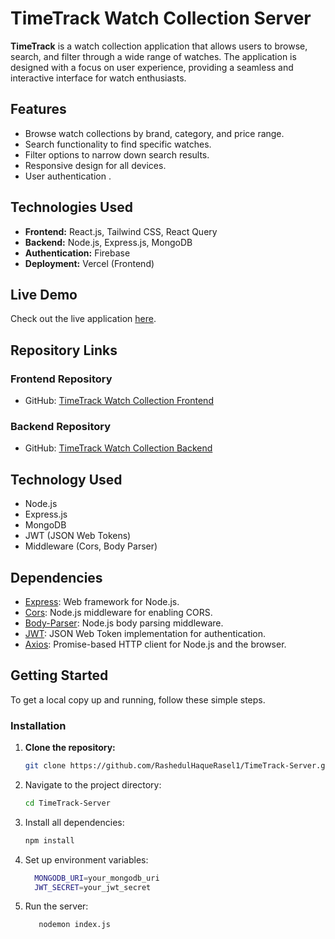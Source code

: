 # TimeTrack Watch Collection Server

**TimeTrack** is a watch collection application that allows users to browse, search, and filter through a wide range of watches. The application is designed with a focus on user experience, providing a seamless and interactive interface for watch enthusiasts.

## Features

- Browse watch collections by brand, category, and price range.
- Search functionality to find specific watches.
- Filter options to narrow down search results.
- Responsive design for all devices.
- User authentication .


## Technologies Used

- **Frontend:** React.js, Tailwind CSS, React Query
- **Backend:** Node.js, Express.js, MongoDB
- **Authentication:** Firebase
- **Deployment:** Vercel (Frontend)

## Live Demo

Check out the live application [here](your-live-site-link).

## Repository Links

### Frontend Repository
- GitHub: [TimeTrack Watch Collection Frontend](your-frontend-repository-link)

### Backend Repository
- GitHub: [TimeTrack Watch Collection Backend](https://github.com/RashedulHaqueRasel1/TimeTrack-Server)

## Technology Used

- Node.js
- Express.js
- MongoDB
- JWT (JSON Web Tokens)
- Middleware (Cors, Body Parser)


## Dependencies

- [Express](https://www.npmjs.com/package/express): Web framework for Node.js.
- [Cors](https://www.npmjs.com/package/cors): Node.js middleware for enabling CORS.
- [Body-Parser](https://www.npmjs.com/package/body-parser): Node.js body parsing middleware.
- [JWT](https://www.npmjs.com/package/jsonwebtoken): JSON Web Token implementation for authentication.
- [Axios](https://www.npmjs.com/package/axios): Promise-based HTTP client for Node.js and the browser.

## Getting Started

To get a local copy up and running, follow these simple steps.

### Installation

1. **Clone the repository:**
   ```sh
   git clone https://github.com/RashedulHaqueRasel1/TimeTrack-Server.git

2. Navigate to the project directory:
   ```sh
   cd TimeTrack-Server
   
3. Install all dependencies:
   ```sh
   npm install

4. Set up environment variables:
   ```sh
     MONGODB_URI=your_mongodb_uri
     JWT_SECRET=your_jwt_secret

5. Run the server:
   ```sh
      nodemon index.js
